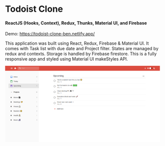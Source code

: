 # Todoist Clone

#### ReactJS (Hooks, Context), Redux, Thunks, Material UI, and Firebase

Demo: https://todoist-clone-ben.netlify.app/

This application was built using React, Redux, Firebase & Material UI. It comes with Task list with due date and Project filter. States are managed by redux and contexts. Storage is handled by Firebase firestore. This is a fully responsive app and styled using Material UI makeStyles API.


![Todoist Clone](https://github.com/bensahagun/todoist-clone/raw/main/preview.png?raw=true)
